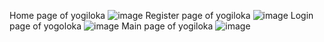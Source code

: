 Home page of yogiloka
![image](https://github.com/user-attachments/assets/7bbd3ccd-b865-456f-a3ea-48a7b1ad5f63)
Register page of yogiloka
![image](https://github.com/user-attachments/assets/b4e1a7cd-7d65-4e62-9380-cd4f55bde182)
Login page of yogoloka
![image](https://github.com/user-attachments/assets/cb2f36e8-1bd0-4d2d-80b0-10dda63b6d88)
Main page of yogiloka
![image](https://github.com/user-attachments/assets/d182ca77-db56-4397-ab14-332edfa9c3c9)


